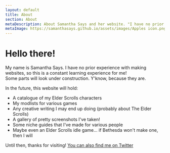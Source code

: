 ```yaml
---
layout: default
title: About
section: About
metaDescription: About Samantha Says and her website. "I have no prior experience with making websites, so this is a constant learning experience for me!<br>Some parts will look under construction. Y'know, because they are."
metaImage: https://samanthasays.github.io/assets/images/Apples icon.png
---
```


<h1>Hello there!</h1>
    
<p>My name is Samantha Says. I have no prior experience with making websites, so this is a constant learning experience for me!<br>Some parts will look under construction. Y'know, because they are.</p>
<p>In the future, this website will hold:
<ul>
    <li>A catalogue of my Elder Scrolls characters</li>
    <li>My modlists for various games</li>
    <li>Any creative writing I may end up doing (probably about The Elder Scrolls)</li>
    <li>A gallery of pretty screenshots I've taken!</li>
    <li>Some niche guides that I've made for various people</li>
    <li>Maybe even an Elder Scrolls idle game... if Bethesda won't make one, then I will</li>
</ul>
<p>Until then, thanks for visiting! <a href="https://twitter.com/samanthasaystv" title="Visit the Samantha Says Twitter page" target="_blank">You can also find me on Twitter</a>